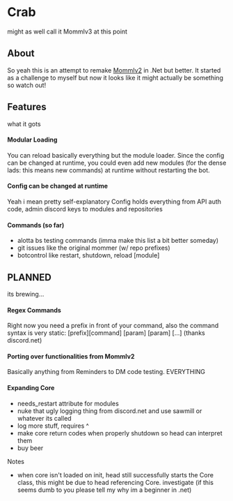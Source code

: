 # Crab
might as well call it MommIv3 at this point

## About
So yeah this is an attempt to remake [MommIv2](https://github.com/PJB3005/MoMMI) in .Net but better.
It started as a challenge to myself but now it looks like it might actually be something so watch out!

## Features
what it gots
#### Modular Loading
You can reload basically everything but the module loader.
Since the config can be changed at runtime, you could even add new modules (for the dense lads: this means new commands) at runtime without restarting the bot.
#### Config can be changed at runtime
Yeah i mean pretty self-explanatory
Config holds everything from API auth code, admin discord keys to modules and repositories
#### Commands (so far)
- alotta bs testing commands (imma make this list a bit better someday)
- git issues like the original mommer (w/ repo prefixes)
- botcontrol like restart, shutdown, reload [module]

## PLANNED
its brewing...
#### Regex Commands
Right now you need a prefix in front of your command, also the command syntax is very static:
[prefix][command] [param] [param] [...] (thanks discord.net)
#### Porting over functionalities from MommIv2
Basically anything from Reminders to DM code testing. EVERYTHING
#### Expanding Core
- needs_restart attribute for modules
- nuke that ugly logging thing from discord.net and use sawmill or whatever its called
- log more stuff, requires ^
- make core return codes when properly shutdown so head can interpret them
- buy beer

Notes
- when core isn't loaded on init, head still successfully starts the Core class, this might be due to head referencing Core. investigate (if this seems dumb to you please tell my why im a beginner in .net)